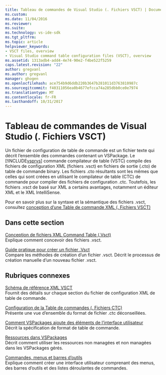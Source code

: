 ```yaml
---
title: Tableau de commandes de Visual Studio (. Fichiers VSCT) | Documents Microsoft
ms.custom: 
ms.date: 11/04/2016
ms.reviewer: 
ms.suite: 
ms.technology: vs-ide-sdk
ms.tgt_pltfrm: 
ms.topic: article
helpviewer_keywords:
- VSCT files, overview
- Visual Studio command table configuration files (VSCT), overview
ms.assetid: 1313adb4-add4-4e74-90e2-f4be522f5259
caps.latest.revision: "22"
author: gregvanl
ms.author: gregvanl
manager: ghogen
ms.openlocfilehash: ace754b9d6ddb220b3647b281011d3763810987c
ms.sourcegitcommit: f40311056ea0b4677efcca74a285dbb0ce0e7974
ms.translationtype: MT
ms.contentlocale: fr-FR
ms.lasthandoff: 10/31/2017
---
```

# <a name="visual-studio-command-table-vsct-files"></a>Tableau de commandes de Visual Studio (. Fichiers VSCT)
Un fichier de configuration de table de commande est un fichier texte qui décrit l’ensemble des commandes contenant un VSPackage. Le [!INCLUDE[vsprvs](../../code-quality/includes/vsprvs_md.md)] commande compilateur de table (VSTC) compile des fichiers de configuration XML (fichiers .vsct) en fichiers de sortie (.cto) de table de commande binary. Les fichiers .cto résultants sont les mêmes que celles qui sont créées en utilisant le compilateur de table (CTC) de commande pour compiler des fichiers de configuration .ctc. Toutefois, les fichiers .vsct de basé sur XML a certains avantages, notamment un éditeur XML et le XML IntelliSense.  
  
 Pour en savoir plus sur la syntaxe et la sémantique des fichiers .vsct, consultez [conception d’une Table de commande XML (. Fichiers VSCT)](../../extensibility/internals/designing-xml-command-table-dot-vsct-files.md)  
  
## <a name="in-this-section"></a>Dans cette section  
 [Conception de fichiers XML Command Table (.Vsct)](../../extensibility/internals/designing-xml-command-table-dot-vsct-files.md)  
 Explique comment concevoir des fichiers .vsct.  
  
 [Guide pratique pour créer un fichier .Vsct](../../extensibility/internals/how-to-create-a-dot-vsct-file.md)  
 Compare les méthodes de création d’un fichier .vsct. Décrit le processus de création manuelle d’un nouveau fichier .vsct.  
  
## <a name="related-sections"></a>Rubriques connexes  
 [Schéma de référence XML VSCT](../../extensibility/vsct-xml-schema-reference.md)  
 Fournit des détails sur chaque section du fichier de configuration XML de table de commande.  
  
 [Configuration de la Table de commandes (. Fichiers CTC)](http://msdn.microsoft.com/en-us/3413dda1-f372-4669-bcf0-c64d3463842c)  
 Présente une vue d’ensemble du format de fichier .ctc déconseillées.  
  
 [Comment VSPackages ajoute des éléments de l’interface utilisateur](../../extensibility/internals/how-vspackages-add-user-interface-elements.md)  
 Décrit la spécification de format de table de commande.  
  
 [Ressources dans VSPackages](../../extensibility/internals/resources-in-vspackages.md)  
 Décrit comment utiliser les ressources non managées et non managées dans les VSPackages gérés.  
  
 [Commandes, menus et barres d’outils](../../extensibility/internals/commands-menus-and-toolbars.md)  
 Explique comment créer une interface utilisateur comprenant des menus, des barres d’outils et des listes déroulantes de commandes.